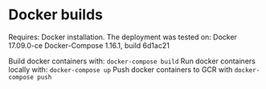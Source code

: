# Docker builds
Requires: Docker installation. The deployment was tested on:
Docker 17.09.0-ce
Docker-Compose 1.16.1, build 6d1ac21

Build docker containers with: `docker-compose build`
Run docker containers locally with: `docker-compose up`
Push docker containers to GCR with `docker-compose push`
